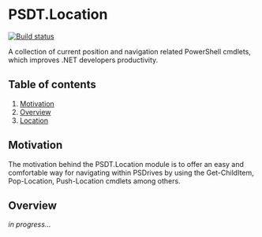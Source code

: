 # PSDT.Location

[![Build status](https://ci.appveyor.com/api/projects/status/94c7i1r3ivtkiwak/branch/master?svg=true&passingText=Build%20Passing&failingText=Build%20Failing&pendingText=Build%20Pending)](https://ci.appveyor.com/project/codecraftteam/PSDT-VisualStudio)

A collection of current position and navigation related PowerShell cmdlets, which improves .NET developers productivity.

## Table of contents

1. [Motivation](#motivation)
1. [Overview](#overview)
1. [Location](#location)

## Motivation

The motivation behind the PSDT.Location module is to offer an easy and comfortable way for navigating within PSDrives by using the Get-ChildItem, Pop-Location, Push-Location cmdlets among others.

## Overview

*in progress...*